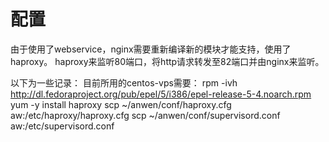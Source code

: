 配置
========

由于使用了webservice，nginx需要重新编译新的模块才能支持，使用了haproxy。
haproxy来监听80端口，将http请求转发至82端口并由nginx来监听。

以下为一些记录：
目前所用的centos-vps需要：
rpm -ivh http://dl.fedoraproject.org/pub/epel/5/i386/epel-release-5-4.noarch.rpm
yum -y install haproxy
scp ~/anwen/conf/haproxy.cfg aw:/etc/haproxy/haproxy.cfg
scp ~/anwen/conf/supervisord.conf aw:/etc/supervisord.conf
